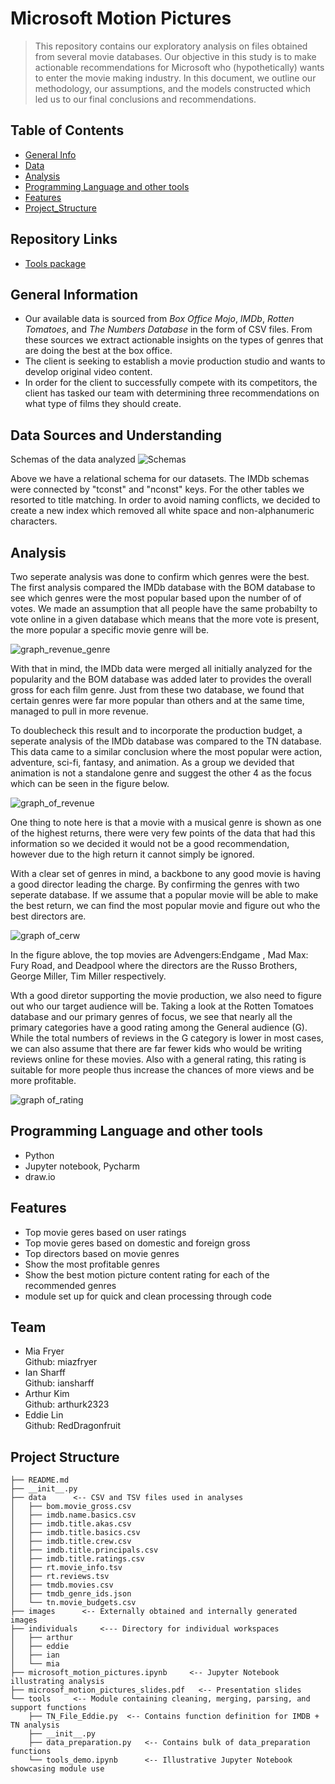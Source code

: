 # Microsoft Motion Pictures


> This repository contains our exploratory analysis on files obtained from several movie databases. Our objective in this study is to make actionable recommendations for Microsoft who (hypothetically) wants to enter the movie making industry. In this document, we outline our methodology, our assumptions, and the models constructed which led us to our final conclusions and recommendations.

## Table of Contents
* [General Info](#general-information)
* [Data](#data-sources-and-understanding)
* [Analysis](#analysis)
* [Programming Language and other tools](#programming-language-and-other-tools)
* [Features](#features)
* [Project_Structure](#project-structure)

## Repository Links
* [Tools package](/tools)

## General Information
- Our available data is sourced from _Box Office Mojo_, _IMDb_, _Rotten Tomatoes_, and _The Numbers Database_ in the form of CSV files. From these sources we extract actionable insights on the types of genres that are doing the best at the box office.
- The client is seeking to establish a movie production studio and wants to develop original video content.
- In order for the client to successfully compete with its competitors, the client has tasked our team with determining three recommendations on what type of films they should create.

## Data Sources and Understanding

Schemas of the data analyzed
![Schemas](./images/Project_Hollywood_Schemas_v2.png)

Above we have a relational schema for our datasets. The IMDb schemas were connected by "tconst" and "nconst" keys. For the other tables we resorted to title matching. In order to avoid naming conflicts, we decided to create a new index which removed all white space and non-alphanumeric characters.


## Analysis
Two seperate analysis was done to confirm which genres were the best. The first analysis compared the IMDb database with the BOM database to see which genres were the most popular based upon the number of of votes. We made an assumption that all people have the same probabilty to vote online in a given database which means that the more vote is present, the more popular a specific movie genre  will be.
  
  ![graph_revenue_genre](./images/highest_gross_revenue.png)

With that in mind, the IMDb data were merged all initially analyzed for the popularity and the BOM database was added later to provides the overall gross for each film genre. Just from these two database, we found that certain genres were far more popular than others and at the same time, managed to pull in more revenue.

To doublecheck this result and to incorporate the production budget, a seperate analysis of the IMDb database was compared to the TN database. This data came to a similar conclusion where the most popular were action, adventure, sci-fi, fantasy, and animation. As a group we devided that animation is not a standalone genre and suggest the other 4 as the focus which can be seen in the figure below.

![graph_of_revenue](./images/eddie.png)

One thing to note here is that a movie with a musical genre is shown as one of the highest returns, there were very few points of the data that had this information so we decided it would not be a good recommendation, however due to the high return it cannot simply be ignored.

With a clear set of genres in mind, a backbone to any good movie is having a good director leading the charge. By confirming the genres with two seperate database. If we assume that a popular movie will be able to make the best return, we can find the most popular movie and figure out who the best directors are.

![graph of_cerw](./images/crew.png)
  
In the figure ablove, the top movies are Advengers:Endgame , Mad Max: Fury Road, and Deadpool where the directors are the Russo Brothers, George Miller, Tim Miller respectively.
    
Wth a good diretor supporting the movie production, we also need to figure out who our target audience will be. Taking a look at the Rotten Tomatoes database and our primary genres of focus, we see that nearly all the primary categories have a good rating among the General audience (G). While the total numbers of reviews in the G category is lower in most cases, we can also assume that there are far fewer kids who would be writing reviews online for these movies. Also with a general rating, this rating is suitable for more people thus increase the chances of more views and be more profitable.

![graph of_rating](./images/ian.png)


## Programming Language and other tools
- Python 
- Jupyter notebook, Pycharm
- draw.io

## Features
- Top movie geres based on user ratings
- Top movie geres based on domestic and foreign gross
- Top directors based on movie genres
- Show the most profitable genres
- Show the best motion picture content rating for each of the recommended genres
- module set up for quick and clean processing through code

## Team
- Mia Fryer <br>
    Github: miazfryer<br>
- Ian Sharff <br>
    Github: iansharff<br>
- Arthur Kim <br>
    Github: arthurk2323<br>
- Eddie Lin <br>
    Github: RedDragonfruit<br>

## Project Structure
```
├── README.md
├── __init__.py
├── data      <-- CSV and TSV files used in analyses
│   ├── bom.movie_gross.csv
│   ├── imdb.name.basics.csv
│   ├── imdb.title.akas.csv
│   ├── imdb.title.basics.csv
│   ├── imdb.title.crew.csv
│   ├── imdb.title.principals.csv
│   ├── imdb.title.ratings.csv
│   ├── rt.movie_info.tsv
│   ├── rt.reviews.tsv
│   ├── tmdb.movies.csv
│   ├── tmdb_genre_ids.json
│   └── tn.movie_budgets.csv
├── images      <-- Externally obtained and internally generated images
├── individuals     <--- Directory for individual workspaces
│   ├── arthur
│   ├── eddie
│   ├── ian
│   └── mia
├── microsoft_motion_pictures.ipynb     <-- Jupyter Notebook illustrating analysis
├── microsof_motion_pictures_slides.pdf   <-- Presentation slides
└── tools     <-- Module containing cleaning, merging, parsing, and support functions
    ├── TN_File_Eddie.py  <-- Contains function definition for IMDB + TN analysis
    ├── __init__.py
    ├── data_preparation.py   <-- Contains bulk of data_preparation functions
    └── tools_demo.ipynb      <-- Illustrative Jupyter Notebook showcasing module use
```
